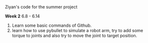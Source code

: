 Ziyan's code for the summer project

**Week 2** 6.8 - 6.14

1) Learn some basic commands of Github. 
2) learn how to use pybullet to simulate a robot arm, try to add some torque to joints and also try to move the joint to target position.
